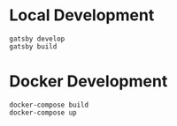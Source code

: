 

# Local Development
```
gatsby develop
gatsby build
```


# Docker Development
```
docker-compose build
docker-compose up
```
